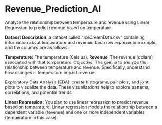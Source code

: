 # Revenue_Prediction_AI
Analyze the relationship between temperature and revenue using Linear Regression to predict revenue based on temperature

**Dataset Description**: a dataset called “IceCreamData.csv” containing information about temperature and revenue. Each row represents a sample, and the columns are as follows:

**Temperature:** The temperature (Celsius).
**Revenue:** The revenue (dollars) associated with that temperature.
Objective: The goal is to analyze the relationship between temperature and revenue. Specifically, understand how changes in temperature impact revenue.

Exploratory Data Analysis (EDA): create histograms, pair plots, and joint plots to visualize the data. These visualizations help to explore patterns, correlations, and potential trends.

**Linear Regression:** You plan to use linear regression to predict revenue based on temperature. Linear regression models the relationship between a dependent variable (revenue) and one or more independent variables (temperature in this case).
